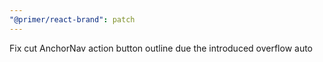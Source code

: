 ```yaml
---
"@primer/react-brand": patch
---
```


Fix cut AnchorNav action button outline due the introduced overflow auto
